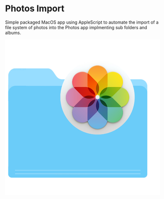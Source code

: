 # Photos Import

Simple packaged MacOS app using AppleScript to automate the import of a file system of photos into the Photos app implmenting sub folders and albums.

![Icon](/Resources/Icon.png)
